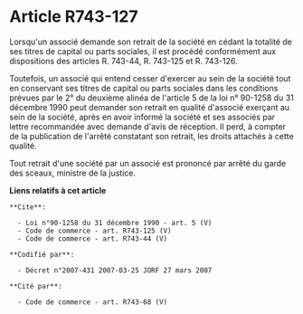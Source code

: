 # Article R743-127

Lorsqu'un associé demande son retrait de la société en cédant la totalité de ses titres de capital ou parts sociales, il est
procédé conformément aux dispositions des articles R. 743-44, R. 743-125 et R. 743-126. 

Toutefois, un associé qui entend cesser d'exercer au sein de la société tout en conservant ses titres de capital ou parts
sociales dans les conditions prévues par le 2° du deuxième alinéa de l'article 5 de la loi n° 90-1258 du 31 décembre 1990
peut demander son retrait en qualité d'associé exerçant au sein de la société, après en avoir informé la société et ses
associés par lettre recommandée avec demande d'avis de réception. Il perd, à compter de la publication de l'arrêté constatant
son retrait, les droits attachés à cette qualité. 

Tout retrait d'une société par un associé est prononcé par arrêté du garde des sceaux, ministre de la justice.

**Liens relatifs à cet article**

	**Cite**:

	  - Loi n°90-1258 du 31 décembre 1990 - art. 5 (V)
	  - Code de commerce - art. R743-125 (V)
	  - Code de commerce - art. R743-44 (V)

	**Codifié par**:

	  - Décret n°2007-431 2007-03-25 JORF 27 mars 2007

	**Cité par**:

	  - Code de commerce - art. R743-68 (V)
